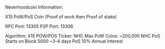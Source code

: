 Neverhoodcoin Information:

X15 PoW/PoS Coin (Proof of work then Proof of stake)

RPC Port: 13305
P2P Port: 13306

Algorithm: X15 POW/POS
Ticker: NHC
Max PoW Coins: ~200,000 NHC
PoS Starts on Block 5000 ~3-4 days
PoS 10% Annual Interest


